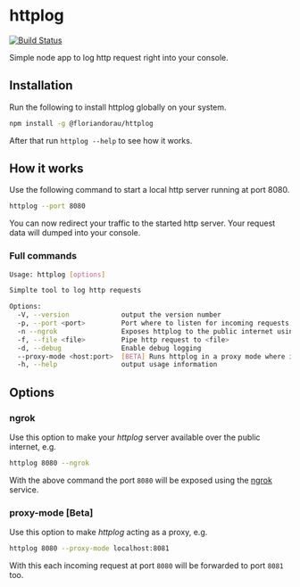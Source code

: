 # httplog

[![Build Status](https://travis-ci.org/floriandorau/httplog.svg?branch=master)](https://travis-ci.org/floriandorau/httplog)

Simple node app to log http request right into your console.

## Installation

Run the following to install httplog globally on your system.

```bash
npm install -g @floriandorau/httplog
```

After that run `httplog --help` to see how it works.

## How it works

Use the following command to start a local http server running at port 8080.

```bash
httplog --port 8080
```

You can now redirect your traffic to the started http server. Your request data will dumped into your console.

### Full commands

```bash
Usage: httplog [options]

Simplte tool to log http requests

Options:
  -V, --version             output the version number
  -p, --port <port>         Port where to listen for incoming requests
  -n --ngrok                Exposes httplog to the public internet using ngrok
  -f, --file <file>         Pipe http request to <file>
  -d, --debug               Enable debug logging
  --proxy-mode <host:port>  [BETA] Runs httplog in a proxy mode where incoming request will be forwared to "host:port"
  -h, --help                output usage information
```

## Options

### ngrok

Use this option to make your _httplog_ server available over the public internet, e.g.

```bash
httplog 8080 --ngrok
```

With the above command the port `8080` will be exposed using the [ngrok](https://ngrok.com/) service.

### proxy-mode [Beta]

Use this option to make _httplog_ acting as a proxy, e.g.

```bash
httplog 8080 --proxy-mode localhost:8081
```

With this each incoming request at port `8080` will be forwarded to port `8081` too.
